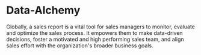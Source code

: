 # Data-Alchemy

Globally, a sales report is a vital tool for sales managers to monitor, evaluate and optimize the sales process. It empowers them to make data-driven decisions, foster a motivated and high performing sales team, and align sales effort with the organization's broader business goals.
